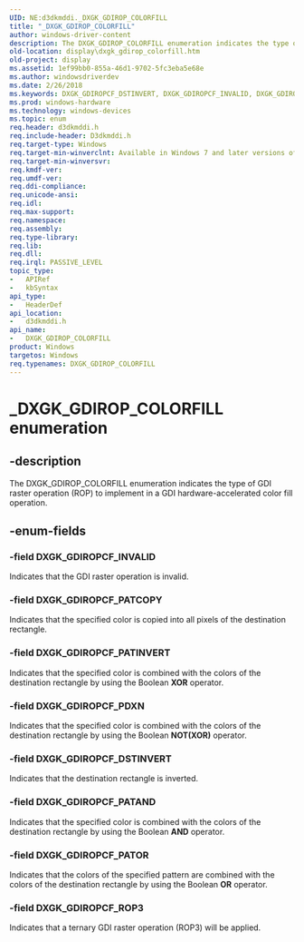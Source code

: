 ```yaml
---
UID: NE:d3dkmddi._DXGK_GDIROP_COLORFILL
title: "_DXGK_GDIROP_COLORFILL"
author: windows-driver-content
description: The DXGK_GDIROP_COLORFILL enumeration indicates the type of GDI raster operation (ROP) to implement in a GDI hardware-accelerated color fill operation.
old-location: display\dxgk_gdirop_colorfill.htm
old-project: display
ms.assetid: 1ef99bb0-855a-46d1-9702-5fc3eba5e68e
ms.author: windowsdriverdev
ms.date: 2/26/2018
ms.keywords: DXGK_GDIROPCF_DSTINVERT, DXGK_GDIROPCF_INVALID, DXGK_GDIROPCF_PATAND, DXGK_GDIROPCF_PATCOPY, DXGK_GDIROPCF_PATINVERT, DXGK_GDIROPCF_PATOR, DXGK_GDIROPCF_PDXN, DXGK_GDIROPCF_ROP3, DXGK_GDIROP_COLORFILL, DXGK_GDIROP_COLORFILL enumeration [Display Devices], DmEnums_eaf6bb81-110e-428b-9dc8-22d152bce5b9.xml, _DXGK_GDIROP_COLORFILL, d3dkmddi/DXGK_GDIROPCF_DSTINVERT, d3dkmddi/DXGK_GDIROPCF_INVALID, d3dkmddi/DXGK_GDIROPCF_PATAND, d3dkmddi/DXGK_GDIROPCF_PATCOPY, d3dkmddi/DXGK_GDIROPCF_PATINVERT, d3dkmddi/DXGK_GDIROPCF_PATOR, d3dkmddi/DXGK_GDIROPCF_PDXN, d3dkmddi/DXGK_GDIROPCF_ROP3, d3dkmddi/DXGK_GDIROP_COLORFILL, display.dxgk_gdirop_colorfill
ms.prod: windows-hardware
ms.technology: windows-devices
ms.topic: enum
req.header: d3dkmddi.h
req.include-header: D3dkmddi.h
req.target-type: Windows
req.target-min-winverclnt: Available in Windows 7 and later versions of the Windows operating systems.
req.target-min-winversvr: 
req.kmdf-ver: 
req.umdf-ver: 
req.ddi-compliance: 
req.unicode-ansi: 
req.idl: 
req.max-support: 
req.namespace: 
req.assembly: 
req.type-library: 
req.lib: 
req.dll: 
req.irql: PASSIVE_LEVEL
topic_type:
-	APIRef
-	kbSyntax
api_type:
-	HeaderDef
api_location:
-	d3dkmddi.h
api_name:
-	DXGK_GDIROP_COLORFILL
product: Windows
targetos: Windows
req.typenames: DXGK_GDIROP_COLORFILL
---
```


# _DXGK_GDIROP_COLORFILL enumeration


## -description


The DXGK_GDIROP_COLORFILL enumeration indicates the type of GDI raster operation (ROP) to implement in a GDI hardware-accelerated color fill operation.


## -enum-fields




### -field DXGK_GDIROPCF_INVALID

Indicates that the GDI raster operation is invalid.


### -field DXGK_GDIROPCF_PATCOPY

Indicates that the specified color is copied into all pixels of the destination rectangle.


### -field DXGK_GDIROPCF_PATINVERT

Indicates that the specified color is combined with the colors of the destination rectangle by using the Boolean <b>XOR</b> operator.


### -field DXGK_GDIROPCF_PDXN

Indicates that the specified color is combined with the colors of the destination rectangle by using the Boolean <b>NOT(XOR)</b> operator.


### -field DXGK_GDIROPCF_DSTINVERT

Indicates that the destination rectangle is inverted.


### -field DXGK_GDIROPCF_PATAND

Indicates that the specified color is combined with the colors of the destination rectangle by using the Boolean <b>AND</b> operator.


### -field DXGK_GDIROPCF_PATOR

Indicates that the colors of the specified pattern are combined with the colors of the destination rectangle by using the Boolean <b>OR</b> operator.


### -field DXGK_GDIROPCF_ROP3

Indicates that a ternary GDI raster operation (ROP3) will be applied.

